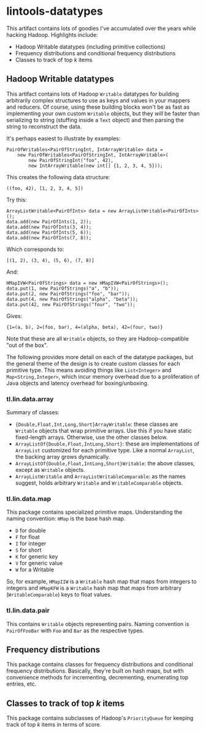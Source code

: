 lintools-datatypes
==================

This artifact contains lots of goodies I've accumulated over the years while hacking Hadoop. Highlights include:

+ Hadoop Writable datatypes (including primitive collections)
+ Frequency distributions and conditional frequency distributions
+ Classes to track of top *k* items

Hadoop Writable datatypes
-------------------------

This artifact contains lots of Hadoop `Writable` datatypes for building arbitrarily complex structures to use as keys and values in your mappers and reducers. Of course, using these building blocks won't be as fast as implementing your own custom `Writable` objects, but they *will* be faster than serializing to string (stuffing inside a `Text` object) and then parsing the string to reconstruct the data.

It's perhaps easiest to illustrate by examples:

```
PairOfWritables<PairOfStringInt, IntArrayWritable> data =
    new PairOfWritables<PairOfStringInt, IntArrayWritable>(
        new PairOfStringInt("foo", 42),
        new IntArrayWritable(new int[] {1, 2, 3, 4, 5}));
```

This creates the following data structure:

```
((foo, 42), [1, 2, 3, 4, 5])
```

Try this:

```
ArrayListWritable<PairOfInts> data = new ArrayListWritable<PairOfInts>();
data.add(new PairOfInts(1, 2));
data.add(new PairOfInts(3, 4));
data.add(new PairOfInts(5, 6));
data.add(new PairOfInts(7, 8));
```

Which corresponds to:

```
[(1, 2), (3, 4), (5, 6), (7, 8)]
```

And:

```
HMapIVW<PairOfStrings> data = new HMapIVW<PairOfStrings>();
data.put(1, new PairOfStrings("a", "b"));
data.put(2, new PairOfStrings("foo", "bar"));
data.put(4, new PairOfStrings("alpha", "beta"));
data.put(42, new PairOfStrings("four", "two"));
```

Gives:

```
{1=(a, b), 2=(foo, bar), 4=(alpha, beta), 42=(four, two)}
```

Note that these are all `Writable` objects, so they are Hadoop-compatible "out of the box".

The following provides more detail on each of the datatype packages, but the general theme of the design is to create custom classes for each primitive type. This means avoiding things like `List<Integer>` and `Map<String,Integer>`, which incur memory overhead due to a proliferation of Java objects and latency overhead for boxing/unboxing.

### tl.lin.data.array

Summary of classes:

+ `{Double,Float,Int,Long,Short}ArrayWritable`: these classes are `Writable` objects that wrap primitive arrays. Use this if you have static fixed-length arrays. Otherwise, use the other classes below.
+ `ArrayListOf{Double,Float,IntLong,Short}`: these are implementations of `ArrayList` customized for each primitive type. Like a normal `ArrayList`, the backing array grows dynamically.
+ `ArrayListOf{Double,Float,IntLong,Short}Writable`: the above classes, except as `Writable` objects.
+ `ArrayListWritable` and `ArrayListWritableComparable`: as the names suggest, holds arbitrary `Writable` and `WritableComparable` objects.

### tl.lin.data.map

This package contains specialized primitive maps. Understanding the naming convention: `HMap` is the base hash map.

+ `D` for double
+ `F` for float
+ `I` for integer
+ `S` for short
+ `K` for generic key
+ `V` for generic value
+ `W` for a Writable

So, for example, `HMapIIW` is a `Writable` hash map that maps from integers to integers and `HMapKFW` is a `Writable` hash map that maps from arbitrary (`WritableComparable`) keys to float values.

### tl.lin.data.pair

This contains `Writable` objects representing pairs. Naming convention is `PairOfFooBar` with `Foo` and `Bar` as the respective types.

Frequency distributions
-----------------------

This package contains classes for frequency distributions and conditional frequency distributions. Basically, they're built on hash maps, but with convenience methods for incrementing, decrementing, enumerating top entries, etc.

Classes to track of top *k* items
---------------------------------

This package contains subclasses of Hadoop's `PriorityQueue` for keeping track of top *k* items in terms of score.

